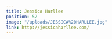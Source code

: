 ```yaml
---
title: Jessica Harllee
position: 52
image: "/uploads/JESSICA%20HARLLEE.jpg"
link: http://jessicaharllee.com/
---
```


